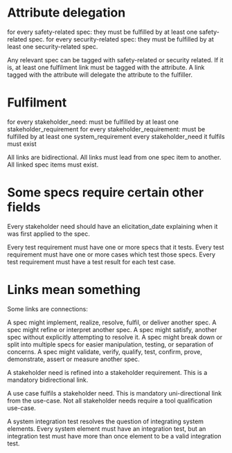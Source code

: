 # Attribute delegation

for every safety-related spec:
    they must be fulfilled by at least one safety-related spec.
for every security-related spec:
    they must be fulfilled by at least one security-related spec.

Any relevant spec can be tagged with safety-related or security related.
If it is, at least one fulfilment link must be tagged with the attribute.
A link tagged with the attribute will delegate the attribute to the fulfiller.

# Fulfilment

for every stakeholder_need:
    must be fulfilled by at least one stakeholder_requirement
for every stakeholder_requirement:
    must be fulfilled by at least one system_requirement
    every stakeholder_need it fulfils must exist

All links are bidirectional.
All links must lead from one spec item to another.
All linked spec items must exist.

# Some specs require certain other fields


Every stakeholder need should have an elicitation_date explaining when it was
first applied to the spec.

Every test requirement must have one or more specs that it tests.
Every test requirement must have one or more cases which test those specs.
Every test requirement must have a test result for each test case.

# Links mean something

Some links are connections:

A spec might implement, realize, resolve, fulfil, or deliver another spec.
A spec might refine or interpret another spec.
A spec might satisfy, another spec without explicitly attempting to resolve it.
A spec might break down or split into multiple specs for easier manipulation,
testing, or separation of concerns.
A spec might validate, verify, qualify, test, confirm, prove, demonstrate, assert or measure another spec.

A stakeholder need is refined into a stakeholder requirement.
This is a mandatory bidirectional link.

A use case fulfils a stakeholder need.
This is mandatory uni-directional link from the use-case.
Not all stakeholder needs require a tool qualification use-case.

A system integration test resolves the question of integrating system elements.
Every system element must have an integration test,
but an integration test must have more than once element to be a valid
integration test.
